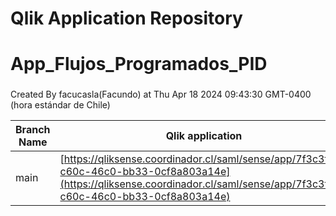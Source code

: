 # Qlik Application Repository 
# App_Flujos_Programados_PID
### 
Created By facucasla(Facundo) at Thu Apr 18 2024 09:43:30 GMT-0400 (hora estándar de Chile)

Branch Name|Qlik application
---|---
main|[https://qliksense.coordinador.cl/saml/sense/app/7f3c3f08-c60c-46c0-bb33-0cf8a803a14e](https://qliksense.coordinador.cl/saml/sense/app/7f3c3f08-c60c-46c0-bb33-0cf8a803a14e)